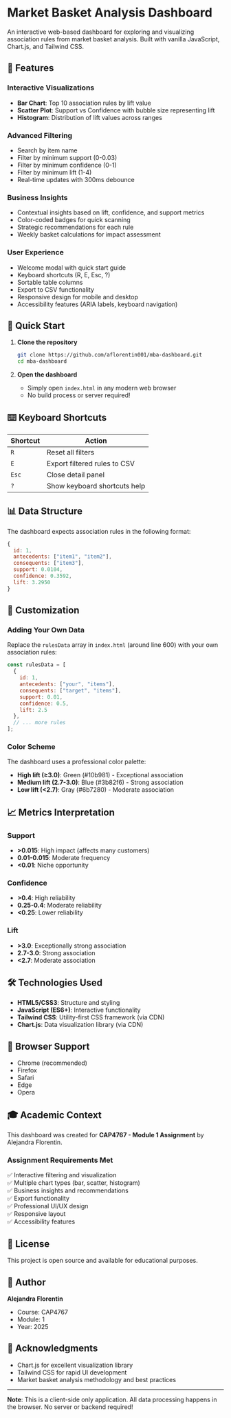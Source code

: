 # Market Basket Analysis Dashboard

An interactive web-based dashboard for exploring and visualizing association rules from market basket analysis. Built with vanilla JavaScript, Chart.js, and Tailwind CSS.

## 🎯 Features

### Interactive Visualizations
- **Bar Chart**: Top 10 association rules by lift value
- **Scatter Plot**: Support vs Confidence with bubble size representing lift
- **Histogram**: Distribution of lift values across ranges

### Advanced Filtering
- Search by item name
- Filter by minimum support (0-0.03)
- Filter by minimum confidence (0-1)
- Filter by minimum lift (1-4)
- Real-time updates with 300ms debounce

### Business Insights
- Contextual insights based on lift, confidence, and support metrics
- Color-coded badges for quick scanning
- Strategic recommendations for each rule
- Weekly basket calculations for impact assessment

### User Experience
- Welcome modal with quick start guide
- Keyboard shortcuts (R, E, Esc, ?)
- Sortable table columns
- Export to CSV functionality
- Responsive design for mobile and desktop
- Accessibility features (ARIA labels, keyboard navigation)

## 🚀 Quick Start

1. **Clone the repository**
   ```bash
   git clone https://github.com/aflorentin001/mba-dashboard.git
   cd mba-dashboard
   ```

2. **Open the dashboard**
   - Simply open `index.html` in any modern web browser
   - No build process or server required!

## ⌨️ Keyboard Shortcuts

| Shortcut | Action |
|----------|--------|
| `R` | Reset all filters |
| `E` | Export filtered rules to CSV |
| `Esc` | Close detail panel |
| `?` | Show keyboard shortcuts help |

## 📊 Data Structure

The dashboard expects association rules in the following format:

```javascript
{
  id: 1,
  antecedents: ["item1", "item2"],
  consequents: ["item3"],
  support: 0.0104,
  confidence: 0.3592,
  lift: 3.2950
}
```

## 🎨 Customization

### Adding Your Own Data

Replace the `rulesData` array in `index.html` (around line 600) with your own association rules:

```javascript
const rulesData = [
  {
    id: 1,
    antecedents: ["your", "items"],
    consequents: ["target", "items"],
    support: 0.01,
    confidence: 0.5,
    lift: 2.5
  },
  // ... more rules
];
```

### Color Scheme

The dashboard uses a professional color palette:
- **High lift (≥3.0)**: Green (#10b981) - Exceptional association
- **Medium lift (2.7-3.0)**: Blue (#3b82f6) - Strong association
- **Low lift (<2.7)**: Gray (#6b7280) - Moderate association

## 📈 Metrics Interpretation

### Support
- **>0.015**: High impact (affects many customers)
- **0.01-0.015**: Moderate frequency
- **<0.01**: Niche opportunity

### Confidence
- **>0.4**: High reliability
- **0.25-0.4**: Moderate reliability
- **<0.25**: Lower reliability

### Lift
- **>3.0**: Exceptionally strong association
- **2.7-3.0**: Strong association
- **<2.7**: Moderate association

## 🛠️ Technologies Used

- **HTML5/CSS3**: Structure and styling
- **JavaScript (ES6+)**: Interactive functionality
- **Tailwind CSS**: Utility-first CSS framework (via CDN)
- **Chart.js**: Data visualization library (via CDN)

## 📱 Browser Support

- Chrome (recommended)
- Firefox
- Safari
- Edge
- Opera

## 🎓 Academic Context

This dashboard was created for **CAP4767 - Module 1 Assignment** by Alejandra Florentin.

### Assignment Requirements Met
✅ Interactive filtering and visualization  
✅ Multiple chart types (bar, scatter, histogram)  
✅ Business insights and recommendations  
✅ Export functionality  
✅ Professional UI/UX design  
✅ Responsive layout  
✅ Accessibility features  

## 📄 License

This project is open source and available for educational purposes.

## 👤 Author

**Alejandra Florentin**
- Course: CAP4767
- Module: 1
- Year: 2025

## 🙏 Acknowledgments

- Chart.js for excellent visualization library
- Tailwind CSS for rapid UI development
- Market basket analysis methodology and best practices

---

**Note**: This is a client-side only application. All data processing happens in the browser. No server or backend required!
